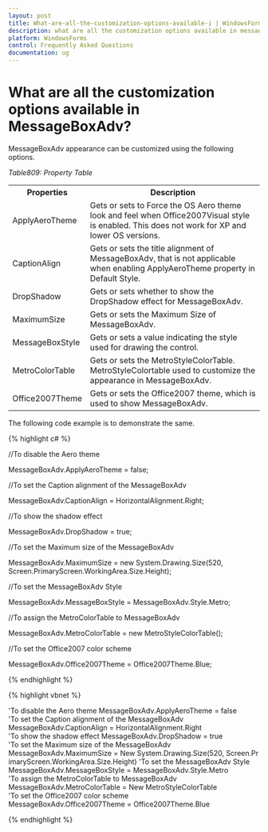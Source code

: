 ```yaml
---
layout: post
title: What-are-all-the-customization-options-available-i | WindowsForms | Syncfusion
description: what are all the customization options available in messageboxadv?
platform: WindowsForms
control: Frequently Asked Questions
documentation: ug
---
```


# What are all the customization options available in MessageBoxAdv?

MessageBoxAdv appearance can be customized using the following options.

_Table809: Property Table_

<table>
<tr>
<th>
Properties</th><th>
Description</th></tr>
<tr>
<td>
ApplyAeroTheme</td><td>
Gets or sets to Force the OS Aero theme look and feel when Office2007Visual style is enabled. This does not work for XP and lower OS versions.</td></tr>
<tr>
<td>
CaptionAlign</td><td>
Gets or sets the title alignment of MessageBoxAdv, that is not applicable when enabling ApplyAeroTheme property in Default Style.</td></tr>
<tr>
<td>
DropShadow</td><td>
Gets or sets whether to show the DropShadow effect for MessageBoxAdv.</td></tr>
<tr>
<td>
MaximumSize</td><td>
Gets or sets the Maximum Size of MessageBoxAdv.</td></tr>
<tr>
<td>
MessageBoxStyle</td><td>
Gets or sets a value indicating the style used for drawing the control.</td></tr>
<tr>
<td>
MetroColorTable</td><td>
Gets or sets the MetroStyleColorTable. MetroStyleColortable used to customize the appearance in MessageBoxAdv.</td></tr>
<tr>
<td>
Office2007Theme</td><td>
Gets or sets the Office2007 theme, which is used to show MessageBoxAdv.</td></tr>
</table>


The following code example is to demonstrate the same.

{% highlight c# %}

//To disable the Aero theme

MessageBoxAdv.ApplyAeroTheme = false;

//To set the Caption alignment of the MessageBoxAdv

MessageBoxAdv.CaptionAlign = HorizontalAlignment.Right;

//To show the shadow effect

MessageBoxAdv.DropShadow = true;

//To set the Maximum size of the MessageBoxAdv

MessageBoxAdv.MaximumSize = new System.Drawing.Size(520, Screen.PrimaryScreen.WorkingArea.Size.Height);

//To set the MessageBoxAdv Style

MessageBoxAdv.MessageBoxStyle = MessageBoxAdv.Style.Metro;

//To assign the MetroColorTable to MessageBoxAdv

MessageBoxAdv.MetroColorTable = new MetroStyleColorTable();

//To set the Office2007 color scheme

MessageBoxAdv.Office2007Theme = Office2007Theme.Blue;

{% endhighlight  %}

{% highlight vbnet %}

'To disable the Aero theme
MessageBoxAdv.ApplyAeroTheme = false
'To set the Caption alignment of the MessageBoxAdv
MessageBoxAdv.CaptionAlign = HorizontalAlignment.Right
'To show the shadow effect
MessageBoxAdv.DropShadow = true
'To set the Maximum size of the MessageBoxAdv
MessageBoxAdv.MaximumSize = New System.Drawing.Size(520, Screen.PrimaryScreen.WorkingArea.Size.Height)
'To set the MessageBoxAdv Style
MessageBoxAdv.MessageBoxStyle = MessageBoxAdv.Style.Metro
'To assign the MetroColorTable to MessageBoxAdv
MessageBoxAdv.MetroColorTable = New MetroStyleColorTable
'To set the Office2007 color scheme
MessageBoxAdv.Office2007Theme = Office2007Theme.Blue

{% endhighlight  %}

